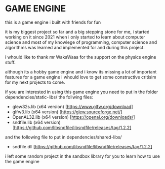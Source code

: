 # GAME ENGINE

this is a game engine i built with friends for fun

it is my biggest project so far and a big stepping stone for me, i started working on it since 2021 when i only started to learn about computer science and 
most of my knowlege of programming, computer science and algorithms was learned and implemented for and during this project.

i whould like to thank mr WakaWaaa for the support on the physics engine stuff.

although its a hobby game engine and i know its missing a lot of important features for a game engine i whould love to get some constructive critisim for my next projects to come.

if you are interested in using this game engine you need to put in the folder dependencies/static-libs/ the follwing files:
* glew32s.lib  (x64 version) [https://www.glfw.org/download]
* glfw3.lib    (x64 version) [https://glew.sourceforge.net/]
* OpenAL32.lib (x64 version)  [https://openal.org/downloads/]
* sndfile.lib  (x64 version)  [https://github.com/libsndfile/libsndfile/releases/tag/1.2.2]

and the following file to put in dependencies/shared-libs/
* sndfile.dll [https://github.com/libsndfile/libsndfile/releases/tag/1.2.2]

i left some random project in the sandbox library for you to learn how to use the game engine
